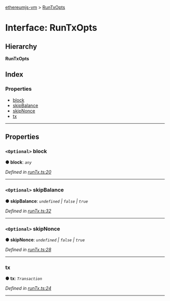 [ethereumjs-vm](../README.md) > [RunTxOpts](../interfaces/runtxopts.md)

# Interface: RunTxOpts

## Hierarchy

**RunTxOpts**

## Index

### Properties

* [block](runtxopts.md#block)
* [skipBalance](runtxopts.md#skipbalance)
* [skipNonce](runtxopts.md#skipnonce)
* [tx](runtxopts.md#tx)

---

## Properties

<a id="block"></a>

### `<Optional>` block

**● block**: *`any`*

*Defined in [runTx.ts:20](https://github.com/ethereumjs/ethereumjs-vm/blob/d660c58/packages/vm/lib/runTx.ts#L20)*

___
<a id="skipbalance"></a>

### `<Optional>` skipBalance

**● skipBalance**: *`undefined` \| `false` \| `true`*

*Defined in [runTx.ts:32](https://github.com/ethereumjs/ethereumjs-vm/blob/d660c58/packages/vm/lib/runTx.ts#L32)*

___
<a id="skipnonce"></a>

### `<Optional>` skipNonce

**● skipNonce**: *`undefined` \| `false` \| `true`*

*Defined in [runTx.ts:28](https://github.com/ethereumjs/ethereumjs-vm/blob/d660c58/packages/vm/lib/runTx.ts#L28)*

___
<a id="tx"></a>

###  tx

**● tx**: *`Transaction`*

*Defined in [runTx.ts:24](https://github.com/ethereumjs/ethereumjs-vm/blob/d660c58/packages/vm/lib/runTx.ts#L24)*

___

